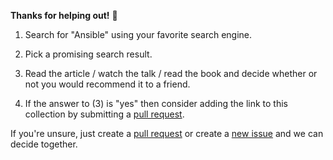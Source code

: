 **Thanks for helping out!** :tada:

1. Search for "Ansible" using your favorite search engine.

2. Pick a promising search result.

3. Read the article / watch the talk / read the book and decide whether or not you would recommend it to a friend.

4. If the answer to (3) is "yes" then consider adding the link to this collection by submitting a [pull request](https://github.com/acch/ansible/pulls).

If you're unsure, just create a [pull request](https://github.com/acch/ansible/pulls) or create a [new issue](https://github.com/acch/ansible/issues) and we can decide together.
